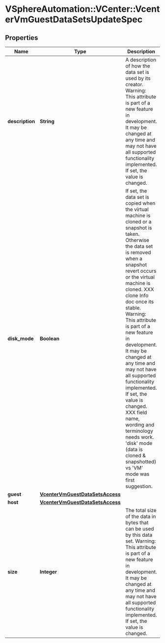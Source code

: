 # VSphereAutomation::VCenter::VcenterVmGuestDataSetsUpdateSpec

## Properties
Name | Type | Description | Notes
------------ | ------------- | ------------- | -------------
**description** | **String** | A description of how the data set is used by its creator. Warning: This attribute is part of a new feature in development. It may be changed at any time and may not have all supported functionality implemented. If set, the value is changed. | [optional] 
**disk_mode** | **Boolean** | If set, the data set is copied when the virtual machine is cloned or a snapshot is taken. Otherwise the data set is removed when a snapshot revert occurs or the virtual machine is cloned. XXX clone Info doc once its stable. Warning: This attribute is part of a new feature in development. It may be changed at any time and may not have all supported functionality implemented. If set, the value is changed. XXX field name, wording and terminology needs work. &#39;disk&#39; mode (data is cloned &amp; snapshotted) vs &#39;VM&#39; mode was first suggestion. | [optional] 
**guest** | [**VcenterVmGuestDataSetsAccess**](VcenterVmGuestDataSetsAccess.md) |  | [optional] 
**host** | [**VcenterVmGuestDataSetsAccess**](VcenterVmGuestDataSetsAccess.md) |  | [optional] 
**size** | **Integer** | The total size of the data in bytes that can be used by this data set. Warning: This attribute is part of a new feature in development. It may be changed at any time and may not have all supported functionality implemented. If set, the value is changed. | [optional] 


